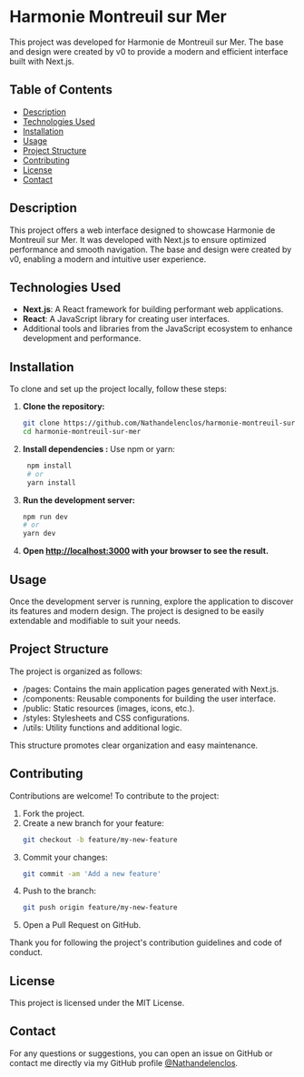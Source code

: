# Harmonie Montreuil sur Mer

This project was developed for Harmonie de Montreuil sur Mer. The base and design were created by v0 to provide a modern and efficient interface built with Next.js.

## Table of Contents

- [Description](#description)
- [Technologies Used](#technologies-used)
- [Installation](#installation)
- [Usage](#usage)
- [Project Structure](#project-structure)
- [Contributing](#contributing)
- [License](#license)
- [Contact](#contact)

## Description

This project offers a web interface designed to showcase Harmonie de Montreuil sur Mer. It was developed with Next.js to ensure optimized performance and smooth navigation. The base and design were created by v0, enabling a modern and intuitive user experience.

## Technologies Used

- **Next.js**: A React framework for building performant web applications.
- **React**: A JavaScript library for creating user interfaces.
- Additional tools and libraries from the JavaScript ecosystem to enhance development and performance.

## Installation

To clone and set up the project locally, follow these steps:

1. **Clone the repository:**

   ```bash
   git clone https://github.com/Nathandelenclos/harmonie-montreuil-sur-mer.git
   cd harmonie-montreuil-sur-mer
   ```
   
2. **Install dependencies :**
   Use npm or yarn:
   ```bash
    npm install
    # or
    yarn install
    ```
   
3. **Run the development server:** 
   ```bash
   npm run dev
   # or
   yarn dev
   ```
   
4. **Open [http://localhost:3000](http://localhost:3000) with your browser to see the result.**

## Usage
Once the development server is running, explore the application to discover its features and modern design. The project is designed to be easily extendable and modifiable to suit your needs.

## Project Structure

The project is organized as follows:

- /pages: Contains the main application pages generated with Next.js.
- /components: Reusable components for building the user interface.
- /public: Static resources (images, icons, etc.).
- /styles: Stylesheets and CSS configurations.
- /utils: Utility functions and additional logic.

This structure promotes clear organization and easy maintenance.

## Contributing

Contributions are welcome! To contribute to the project:

1. Fork the project.
2. Create a new branch for your feature:
    ```bash
    git checkout -b feature/my-new-feature
    ```
3. Commit your changes:
    ```bash
    git commit -am 'Add a new feature'
    ```
4. Push to the branch:
    ```bash
    git push origin feature/my-new-feature
    ```
5. Open a Pull Request on GitHub.

Thank you for following the project's contribution guidelines and code of conduct.

## License
This project is licensed under the MIT License.

## Contact
For any questions or suggestions, you can open an issue on GitHub or contact me directly via my GitHub profile [@Nathandelenclos](https://github.com/Nathandelenclos).



